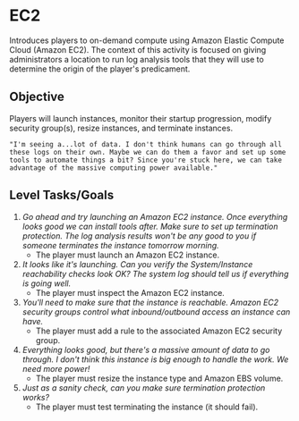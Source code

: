 # EC2

Introduces players to on-demand compute using Amazon Elastic Compute Cloud (Amazon EC2). The context of this activity is focused on giving administrators a location to run log analysis tools that they will use to determine the origin of the player's predicament.

## Objective

Players will launch instances, monitor their startup progression, modify security group(s), resize instances, and terminate instances.

```plain
"I'm seeing a...lot of data. I don't think humans can go through all these logs on their own. Maybe we can do them a favor and set up some tools to automate things a bit? Since you're stuck here, we can take advantage of the massive computing power available."
```

## Level Tasks/Goals

1. *Go ahead and try launching an Amazon EC2 instance. Once everything looks good we can install tools after. Make sure to set up termination protection. The log analysis results won't be any good to you if someone terminates the instance tomorrow morning.*
    - The player must launch an Amazon EC2 instance.
1. *It looks like it's launching. Can you verify the System/Instance reachability checks look OK? The system log should tell us if everything is going well.*
    - The player must inspect the Amazon EC2 instance.
1. *You'll need to make sure that the instance is reachable. Amazon EC2 security groups control what inbound/outbound access an instance can have.*
    - The player must add a rule to the associated Amazon EC2 security group.
1. *Everything looks good, but there's a massive amount of data to go through. I don't think this instance is big enough to handle the work. We need more power!*
    - The player must resize the instance type and Amazon EBS volume.
1. *Just as a sanity check, can you make sure termination protection works?*
    - The player must test terminating the instance (it should fail).

